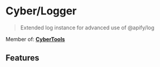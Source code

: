 # Cyber/Logger

> Extended log instance for advanced use of @apify/log

Member of: [**CyberTools**](https://www.npmjs.com/package/cyber-tools)

## Features
